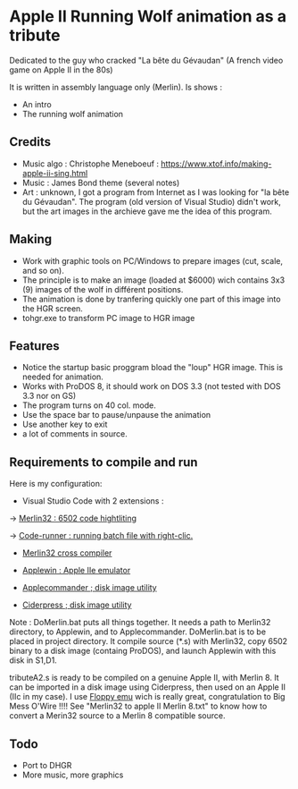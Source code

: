 # Apple II Running Wolf animation as a tribute

Dedicated to the guy who cracked "La bête du Gévaudan"
(A french video game on Apple II in the 80s)

It is written in assembly language only (Merlin).
Is shows :

* An intro
* The running wolf animation

## Credits

* Music algo : Christophe Meneboeuf : https://www.xtof.info/making-apple-ii-sing.html
* Music : James Bond theme (several notes)
* Art : unknown, I got a program from Internet as I was looking for "la bête du Gévaudan". The program (old version of Visual Studio) didn't work, but the art images in the archieve gave me the idea of this program.

## Making 
* Work with graphic tools on PC/Windows to prepare images (cut, scale, and so on).
* The principle is to make an image (loaded at $6000) wich contains 3x3 (9) images of the wolf in différent positions. 
* The animation is done by tranfering quickly one part of this image into the HGR screen.
* tohgr.exe to transform PC image to HGR image

## Features

* Notice the startup basic proggram bload the "loup" HGR image. This is needed for animation.
* Works with ProDOS 8, it should work on DOS 3.3 (not tested with DOS 3.3 nor on GS)
* The program turns on 40 col. mode.
* Use the space bar to pause/unpause the animation
* Use another key to exit
* a lot of comments in source.

## Requirements to compile and run

Here is my configuration:

* Visual Studio Code with 2 extensions :

-> [Merlin32 : 6502 code hightliting](marketplace.visualstudio.com/items?itemName=olivier-guinart.merlin32)

-> [Code-runner :  running batch file with right-clic.](marketplace.visualstudio.com/items?itemName=formulahendry.code-runner)

* [Merlin32 cross compiler](brutaldeluxe.fr/products/crossdevtools/merlin)

* [Applewin : Apple IIe emulator](github.com/AppleWin/AppleWin)

* [Applecommander ; disk image utility](applecommander.sourceforge.net)

* [Ciderpress ; disk image utility](a2ciderpress.com)

Note :
DoMerlin.bat puts all things together. It needs a path to Merlin32 directory, to Applewin, and to Applecommander.
DoMerlin.bat is to be placed in project directory.
It compile source (*.s) with Merlin32, copy 6502 binary to a disk image (containg ProDOS), and launch Applewin with this disk in S1,D1.

tributeA2.s is ready to be compiled on a genuine Apple II, with Merlin 8.
It can be imported in a disk image using Ciderpress, then used on an Apple II (IIc in my case).
I use [Floppy emu](www.bigmessowires.com/floppy-emu) wich is really great, congratulation to Big Mess O'Wire !!!!
See "Merlin32 to apple II Merlin 8.txt" to know how to convert a Merin32 source to a Merlin 8 compatible source.

## Todo

* Port to DHGR
* More music, more graphics
